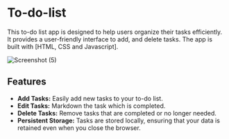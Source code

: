 # To-do-list
This to-do list app is designed to help users organize their tasks efficiently. It provides a user-friendly interface to add, and delete tasks. The app is built with [HTML, CSS and Javascript].


![Screenshot (5)](https://github.com/nirmalpatra06/To-do-list/assets/134248927/7dfc67b9-2d1d-413d-9e0f-5aef966047be)

## Features
- **Add Tasks:** Easily add new tasks to your to-do list.
- **Edit Tasks:** Markdown the task which is completed.
- **Delete Tasks:** Remove tasks that are completed or no longer needed.
- **Persistent Storage:** Tasks are stored locally, ensuring that your data is retained even when you close the browser.

  

